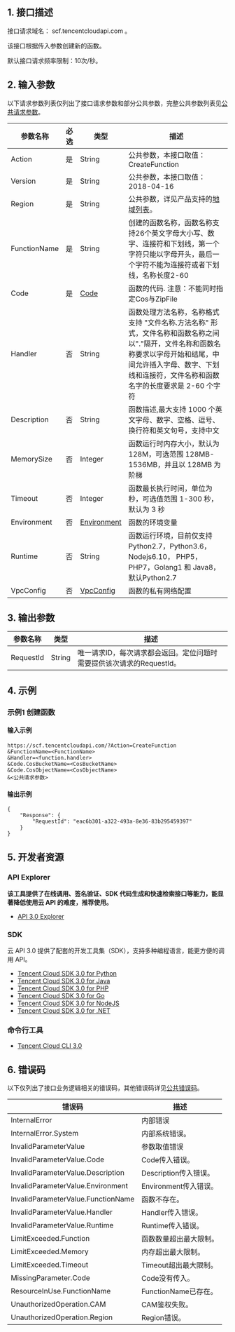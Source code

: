 ## 1. 接口描述

接口请求域名： scf.tencentcloudapi.com 。

该接口根据传入参数创建新的函数。

默认接口请求频率限制：10次/秒。

## 2. 输入参数

以下请求参数列表仅列出了接口请求参数和部分公共参数，完整公共参数列表见[公共请求参数](/document/api/583/17238)。

| 参数名称 | 必选 | 类型 | 描述 |
|---------|---------|---------|---------|
| Action | 是 | String | 公共参数，本接口取值：CreateFunction |
| Version | 是 | String | 公共参数，本接口取值：2018-04-16 |
| Region | 是 | String | 公共参数，详见产品支持的[地域列表](/document/api/583/17238#.E5.9C.B0.E5.9F.9F.E5.88.97.E8.A1.A8)。 |
| FunctionName | 是 | String | 创建的函数名称，函数名称支持26个英文字母大小写、数字、连接符和下划线，第一个字符只能以字母开头，最后一个字符不能为连接符或者下划线，名称长度2-60 |
| Code | 是 | [Code](/document/api/583/17244#Code) | 函数的代码. 注意：不能同时指定Cos与ZipFile |
| Handler | 否 | String | 函数处理方法名称，名称格式支持 "文件名称.方法名称" 形式，文件名称和函数名称之间以"."隔开，文件名称和函数名称要求以字母开始和结尾，中间允许插入字母、数字、下划线和连接符，文件名称和函数名字的长度要求是 2-60 个字符 |
| Description | 否 | String | 函数描述,最大支持 1000 个英文字母、数字、空格、逗号、换行符和英文句号，支持中文 |
| MemorySize | 否 | Integer | 函数运行时内存大小，默认为 128M，可选范围 128MB-1536MB，并且以 128MB 为阶梯 |
| Timeout | 否 | Integer | 函数最长执行时间，单位为秒，可选值范围 1-300 秒，默认为 3 秒 |
| Environment | 否 | [Environment](/document/api/583/17244#Environment) | 函数的环境变量 |
| Runtime | 否 | String | 函数运行环境，目前仅支持 Python2.7，Python3.6，Nodejs6.10， PHP5， PHP7，Golang1 和 Java8，默认Python2.7 |
| VpcConfig | 否 | [VpcConfig](/document/api/583/17244#VpcConfig) | 函数的私有网络配置 |

## 3. 输出参数

| 参数名称 | 类型 | 描述 |
|---------|---------|---------|
| RequestId | String | 唯一请求ID，每次请求都会返回。定位问题时需要提供该次请求的RequestId。|

## 4. 示例

### 示例1 创建函数

#### 输入示例

```
https://scf.tencentcloudapi.com/?Action=CreateFunction
&FunctionName=<FunctionName>
&Handler=<function.handler>
&Code.CosBucketName=<CosBucketName>
&Code.CosObjectName=<CosObjectName>
&<公共请求参数>
```

#### 输出示例

```
{
    "Response": {
        "RequestId": "eac6b301-a322-493a-8e36-83b295459397"
    }
}
```


## 5. 开发者资源

### API Explorer

**该工具提供了在线调用、签名验证、SDK 代码生成和快速检索接口等能力，能显著降低使用云 API 的难度，推荐使用。**

* [API 3.0 Explorer](https://console.cloud.tencent.com/api/explorer?Product=scf&Version=2018-04-16&Action=CreateFunction)

### SDK

云 API 3.0 提供了配套的开发工具集（SDK），支持多种编程语言，能更方便的调用 API。

* [Tencent Cloud SDK 3.0 for Python](https://github.com/TencentCloud/tencentcloud-sdk-python)
* [Tencent Cloud SDK 3.0 for Java](https://github.com/TencentCloud/tencentcloud-sdk-java)
* [Tencent Cloud SDK 3.0 for PHP](https://github.com/TencentCloud/tencentcloud-sdk-php)
* [Tencent Cloud SDK 3.0 for Go](https://github.com/TencentCloud/tencentcloud-sdk-go)
* [Tencent Cloud SDK 3.0 for NodeJS](https://github.com/TencentCloud/tencentcloud-sdk-nodejs)
* [Tencent Cloud SDK 3.0 for .NET](https://github.com/TencentCloud/tencentcloud-sdk-dotnet)

### 命令行工具

* [Tencent Cloud CLI 3.0](https://cloud.tencent.com/document/product/440/6176)

## 6. 错误码

以下仅列出了接口业务逻辑相关的错误码，其他错误码详见[公共错误码](/document/api/583/17240#.E5.85.AC.E5.85.B1.E9.94.99.E8.AF.AF.E7.A0.81)。

| 错误码 | 描述 |
|---------|---------|
| InternalError | 内部错误 |
| InternalError.System | 内部系统错误。 |
| InvalidParameterValue | 参数取值错误 |
| InvalidParameterValue.Code | Code传入错误。 |
| InvalidParameterValue.Description | Description传入错误。 |
| InvalidParameterValue.Environment | Environment传入错误。 |
| InvalidParameterValue.FunctionName | 函数不存在。 |
| InvalidParameterValue.Handler | Handler传入错误。 |
| InvalidParameterValue.Runtime | Runtime传入错误。 |
| LimitExceeded.Function | 函数数量超出最大限制。 |
| LimitExceeded.Memory | 内存超出最大限制。 |
| LimitExceeded.Timeout | Timeout超出最大限制。 |
| MissingParameter.Code | Code没有传入。 |
| ResourceInUse.FunctionName | FunctionName已存在。 |
| UnauthorizedOperation.CAM | CAM鉴权失败。 |
| UnauthorizedOperation.Region | Region错误。 |
